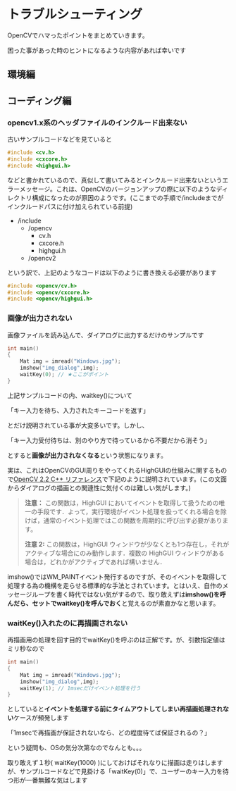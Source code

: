 # トラブルシューティング

OpenCVでハマったポイントをまとめていきます。

困った事があった時のヒントになるような内容があれば幸いです

## 環境編



## コーディング編

### opencv1.x系のヘッダファイルのインクルード出来ない

古いサンプルコードなどを見ていると

```c
#include <cv.h> 
#include <cxcore.h>
#include <highgui.h>
```

などと書かれているので、真似して書いてみるとインクルード出来ないというエラーメッセージ。これは、OpenCVのバージョンアップの際に以下のようなディレクトリ構成になったのが原因のようです。(ここまでの手順で/includeまでがインクルードパスに付け加えられている前提)

- /include
  - /opencv
    - cv.h
    - cxcore.h
    - highgui.h
  - /opencv2

という訳で、上記のようなコードは以下のように書き換える必要があります

```c
#include <opencv/cv.h> 
#include <opencv/cxcore.h>
#include <opencv/highgui.h>
```

### 画像が出力されない

画像ファイルを読み込んで、ダイアログに出力するだけのサンプルです

```cpp
int main()
{
    Mat img = imread("Windows.jpg");
    imshow("img_dialog",img);
    waitKey(0); // ★ここがポイント
}
```

上記サンプルコードの内、waitkey()について

「キー入力を待ち、入力されたキーコードを返す」

とだけ説明されている事が大変多いです。しかし、

「キー入力受付待ちは、別のやり方で待っているから不要だから消そう」

とすると**画像が出力されなくなる**という状態になります。

実は、これはOpenCVのGUI周りをやってくれるHighGUIの仕組みに関するもので[OpenCV 2.2 C++ リファレンス](http://opencv.jp/opencv-2svn/cpp/user_interface.html)で下記のように説明されています。(この文面からダイアログの描画との関連性に気付くのは難しい気がします。)

> **注意：** この関数は，HighGUI においてイベントを取得して扱うための唯一の手段です．よって，実行環境がイベント処理を扱ってくれる場合を除けば，通常のイベント処理ではこの関数を周期的に呼び出す必要があります。
>
> **注意 2:** この関数は，HighGUI ウィンドウが少なくとも1つ存在し，それがアクティブな場合にのみ動作します．複数の HighGUI ウィンドウがある場合は，どれかがアクティブであれば構いません．

imshow()ではWM_PAINTイベント発行するのですが、そのイベントを取得して処理する為の機構を走らせる標準的な手法とされています。とはいえ、自作のメッセージループを書く時代ではない気がするので、取り敢えずは**imshow()を呼んだら、セットでwaitkey()を呼んでおく**と覚えるのが素直かなと思います。

### waitKey()入れたのに再描画されない

再描画用の処理を回す目的でwaitKey()を呼ぶのは正解です。が、引数指定値はミリ秒なので

```cpp
int main()
{
    Mat img = imread("Windows.jpg");
    imshow("img_dialog",img);
    waitKey(1); // 1msecだけイベント処理を行う
}
```

としていると**イベントを処理する前にタイムアウトしてしまい再描画処理されない**ケースが頻発します

「1msecで再描画が保証されないなら、どの程度待てば保証されるの？」

という疑問も、OSの気分次第なのでなんとも。。。

取り敢えず１秒( waitKey(1000) )にしておけばそれなりに描画は走りはしますが、サンプルコードなどで見掛ける「waitKey(0)」で、ユーザーのキー入力を待つ形が一番無難な気はします

